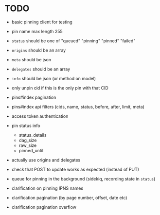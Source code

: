 # TODO

- basic pinning client for testing

- pin name max length 255
- `status` should be one of "queued" "pinning" "pinned" "failed"
- `origins` should be an array
- `meta` should be json
- `delegates` should be an array
- `info` should be json (or method on model)

- only unpin cid if this is the only pin with that CID

- pins#index pagination
- pins#index api filters (cids, name, status, before, after, limit, meta)

- access token authentication

- pin status info
  - status_details
  - dag_size
  - raw_size
  - pinned_until

- actually use origins and delegates

- check that POST to update works as expected (instead of PUT)

- queue for pinning in the background (sidekiq, recording state in `status`)

- clarification on pinning IPNS names
- clarification pagination (by page number, offset, date etc)
- clarification pagination overflow
